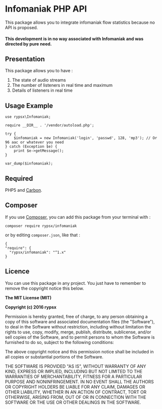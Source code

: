 # Infomaniak PHP API

This package allows you to integrate infomaniak flow statistics because no API is proposed.
#### This development is in no way associated with Infomaniak and was directed by pure need.

## Presentation

This package allows you to have :

1. The state of audio streams
2. The number of listeners in real time and maximum
3. Details of listeners in real time

## Usage Example

	use rypsx\Infomaniak;
	
	require __DIR__ . '/vendor/autoload.php';
	
	try {
	    $infomaniak = new Infomaniak('login', 'passwd', 128, 'mp3'); // Or 96 aac or whatever you need
	} catch (Exception $e) {
	    print $e->getMessage();
	}
	
	var_dump($infomaniak);

## Required

PHP5 and [Carbon](https://github.com/briannesbitt/carbon).


## Composer

If you use [Composer](https://getcomposer.org/), you can add this package from your terminal with :

    composer require rypsx/infomaniak

or by editing `composer.json`, like that :

    {
    "require": {
      "rypsx/infomaniak": "^1.x"
    }

## Licence

You can use this package in any project. You just have to remember to remove the copyright notice this below.

**The MIT License (MIT)**

**Copyright (c) 2016 rypsx**

Permission is hereby granted, free of charge, to any person obtaining a copy
of this software and associated documentation files (the "Software"), to deal
in the Software without restriction, including without limitation the rights
to use, copy, modify, merge, publish, distribute, sublicense, and/or sell
copies of the Software, and to permit persons to whom the Software is
furnished to do so, subject to the following conditions:

The above copyright notice and this permission notice shall be included in all
copies or substantial portions of the Software.

THE SOFTWARE IS PROVIDED "AS IS", WITHOUT WARRANTY OF ANY KIND, EXPRESS OR
IMPLIED, INCLUDING BUT NOT LIMITED TO THE WARRANTIES OF MERCHANTABILITY,
FITNESS FOR A PARTICULAR PURPOSE AND NONINFRINGEMENT. IN NO EVENT SHALL THE
AUTHORS OR COPYRIGHT HOLDERS BE LIABLE FOR ANY CLAIM, DAMAGES OR OTHER
LIABILITY, WHETHER IN AN ACTION OF CONTRACT, TORT OR OTHERWISE, ARISING FROM,
OUT OF OR IN CONNECTION WITH THE SOFTWARE OR THE USE OR OTHER DEALINGS IN THE
SOFTWARE.